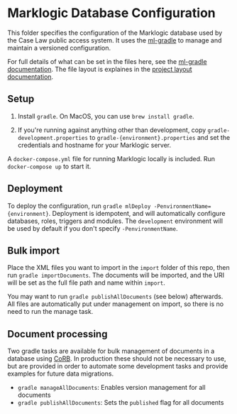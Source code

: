 # Marklogic Database Configuration

This folder specifies the configuration of the Marklogic database used by the
Case Law public access system. It uses the [ml-gradle](https://github.com/marklogic/ml-gradle)
to manage and maintain a versioned configuration.

For full details of what can be set in the files here, see the
[ml-gradle documentation](https://github.com/marklogic-community/ml-gradle/wiki).
The file layout is explaines in the [project layout documentation](https://github.com/marklogic-community/ml-gradle/wiki/Project-layout).

## Setup

1. Install `gradle`. On MacOS, you can use `brew install gradle`.

2. If you're running against anything other than development, copy `gradle-development.properties`
to `gradle-{environment}.properties` and set the credentials and hostname for your Marklogic server.

A `docker-compose.yml` file for running Marklogic locally is included. Run `docker-compose up` to start it.

## Deployment

To deploy the configuration, run `gradle mlDeploy -PenvironmentName={environment}`. Deployment is
idempotent, and will automatically configure databases, roles, triggers and modules. The `development`
environment will be used by default if you don't specify `-PenvironmentName`.

## Bulk import

Place the XML files you want to import in the `import` folder of this repo, then run
`gradle importDocuments`. The documents will be imported, and the URI will be set as the
full file path and name within `import`.

You may want to run `gradle publishAllDocuments` (see below) afterwards. All files
are automatically put under management on import, so there is no need to run the manage task.

## Document processing

Two gradle tasks are available for bulk management of documents in a database using
[CoRB](https://github.com/marklogic-community/corb2). In production these should not be
necessary to use, but are provided in order to automate some development tasks and provide
examples for future data migrations.

* `gradle manageAllDocuments`: Enables version management for all documents
* `gradle publishAllDocuments`: Sets the `published` flag for all documents
